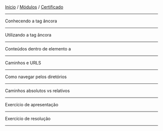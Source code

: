 [Início](https://github.com/Thalyalm/rocketseat-trilha-fundamentar) /
[Módulos](https://github.com/Thalyalm/rocketseat-trilha-fundamentar/tree/main/modulos) /
[Certificado](https://github.com/Thalyalm/rocketseat-trilha-fundamentar/tree/main/certificado)

---

Conhecendo a tag âncora

---

Utilizando a tag âncora

---

Conteúdos dentro de elemento a

---

Caminhos e URLS

---

Como navegar pelos diretórios

---

Caminhos absolutos vs relativos

---

Exercício de apresentação

---

Exercício de resolução

---
